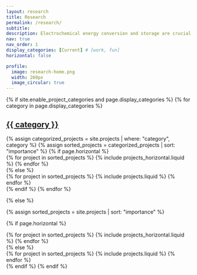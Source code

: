 ```yaml
---
layout: research
title: Research
permalink: /research/
subtitle:
description: Electrochemical energy conversion and storage are crucial for the advancement of future renewable energy technologies. Enhancing energy efficiency requires optimizing the performance and durability of electrochemical systems, especially at the interfaces where electrocatalytic reactions take place. However, predicting and controlling these interfaces remain a grand challenge due to their structural and chemical complexities, especially under working conditions. Through the integration of cutting-edge modeling techniques, our research targets the development of advanced models to capture realistic behavior of the electrochemical interfaces and bridge the gap between theory and experimental observations for rational design of electrocatalytic systems. In a broader context, our work contributes to sustainability goals, including zero hunger, clean energy, and climate action, with the goal of accelerating the transition from today's environmental challenges to a more sustainable future.
nav: true
nav_order: 1
display_categories: [Current] # [work, fun]
horizontal: false

profile:
  image: research-home.png
  width: 260px
  image_circular: true
---
```


<!-- pages/projects.md -->
<div class="projects">
{% if site.enable_project_categories and page.display_categories %}
  <!-- Display categorized projects -->
  {% for category in page.display_categories %}
  <a id="{{ category }}" href=".#{{ category }}">
    <h2 class="category">{{ category }}</h2>
  </a>
  {% assign categorized_projects = site.projects | where: "category", category %}
  {% assign sorted_projects = categorized_projects | sort: "importance" %}
  <!-- Generate cards for each project -->
  {% if page.horizontal %}
  <div class="container">
    <div class="row row-cols-1 row-cols-md-2">
    {% for project in sorted_projects %}
      {% include projects_horizontal.liquid %}
    {% endfor %}
    </div>
  </div>
  {% else %}
  <div class="row row-cols-1 row-cols-md-3">
    {% for project in sorted_projects %}
      {% include projects.liquid %}
    {% endfor %}
  </div>
  {% endif %}
  {% endfor %}

{% else %}

<!-- Display projects without categories -->

{% assign sorted_projects = site.projects | sort: "importance" %}

  <!-- Generate cards for each project -->

{% if page.horizontal %}

  <div class="container">
    <div class="row row-cols-1 row-cols-md-2">
    {% for project in sorted_projects %}
      {% include projects_horizontal.liquid %}
    {% endfor %}
    </div>
  </div>
  {% else %}
  <div class="row row-cols-1 row-cols-md-3">
    {% for project in sorted_projects %}
      {% include projects.liquid %}
    {% endfor %}
  </div>
  {% endif %}
{% endif %}
</div>
